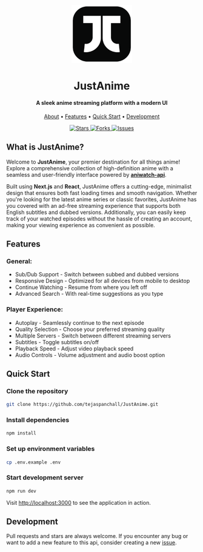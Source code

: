 <p align="center">
  <a href="https://justanime.vercel.app">
    <img src="./public/Favicon.png" alt="JustAnime" width="160">
  </a>
</p>
<h1 align="center"><b>JustAnime</b></h1>

<h4 align="center"><b>A sleek anime streaming platform with a modern UI</b></h4>

<p align="center">
  <a href="#what-is-justanime">About</a> •
  <a href="#features">Features</a> •
  <a href="#quick-start">Quick Start</a> •
  <a href="#development">Development</a>
</p>

<p align="center">
  <a href="https://github.com/tejaspanchall/JustAnime/stargazers">
    <img src="https://img.shields.io/github/stars/tejaspanchall/JustAnime?style=flat-square&color=yellow" alt="Stars" />
  </a>
  <a href="https://github.com/tejaspanchall/JustAnime/network/members">
    <img src="https://img.shields.io/github/forks/tejaspanchall/JustAnime?style=flat-square&color=blue" alt="Forks" />
  </a>
  <a href="https://github.com/tejaspanchall/JustAnime/issues">
    <img src="https://img.shields.io/github/issues/tejaspanchall/JustAnime?style=flat-square&color=red" alt="Issues" />
  </a>
</p>

## What is JustAnime?

Welcome to **JustAnime**, your premier destination for all things anime! Explore a comprehensive collection of high-definition anime with a seamless and user-friendly interface powered by **[aniwatch-api](https://github.com/ghoshRitesh12/aniwatch-api)**.

Built using **Next.js** and **React**, JustAnime offers a cutting-edge, minimalist design that ensures both fast loading times and smooth navigation. Whether you're looking for the latest anime series or classic favorites, JustAnime has you covered with an ad-free streaming experience that supports both English subtitles and dubbed versions. Additionally, you can easily keep track of your watched episodes without the hassle of creating an account, making your viewing experience as convenient as possible.

## Features

### General:

* Sub/Dub Support - Switch between subbed and dubbed versions
* Responsive Design - Optimized for all devices from mobile to desktop
* Continue Watching - Resume from where you left off
* Advanced Search - With real-time suggestions as you type

### Player Experience:

* Autoplay - Seamlessly continue to the next episode
* Quality Selection - Choose your preferred streaming quality
* Multiple Servers - Switch between different streaming servers
* Subtitles - Toggle subtitles on/off
* Playback Speed - Adjust video playback speed
* Audio Controls - Volume adjustment and audio boost option

## Quick Start

### Clone the repository

```bash
git clone https://github.com/tejaspanchall/JustAnime.git
```

### Install dependencies

```bash
npm install
```

### Set up environment variables

```bash
cp .env.example .env
```

### Start development server

```bash
npm run dev
```

Visit [http://localhost:3000](http://localhost:3000) to see the application in action.

## Development

Pull requests and stars are always welcome. If you encounter any bug or want to add a new feature to this api, consider creating a new [issue](https://github.com/tejaspanchall/JustAnime/issues).
